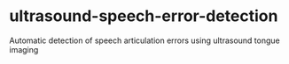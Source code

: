 # ultrasound-speech-error-detection
Automatic detection of speech articulation errors using ultrasound tongue imaging
